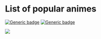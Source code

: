 # List of popular animes 

[![Generic badge](https://img.shields.io/npm/v/npm?style=plastic)](https://shields.io/)
[![Generic badge](https://img.shields.io/depfu/Alex969/Anime-List?style=plastic)](https://shields.io/)

![](gifList.gif)

